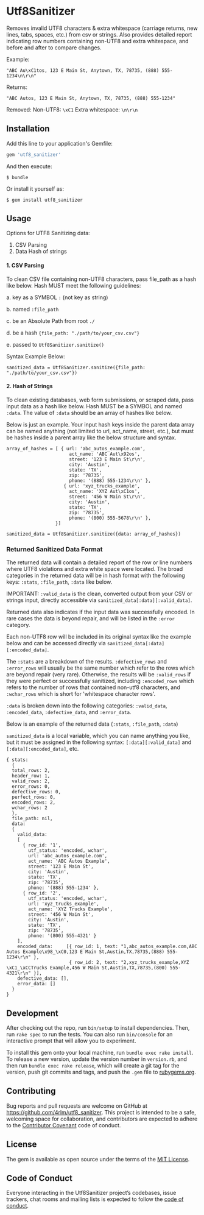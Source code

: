# Utf8Sanitizer

Removes invalid UTF8 characters & extra whitespace (carriage returns, new lines, tabs, spaces, etc.) from csv or strings. Also provides detailed report indicating row numbers containing non-UTF8 and extra whitespace, and before and after to compare changes.

Example:
```
"ABC Au\xC1tos, 123 E Main St, Anytown, TX, 78735, (888) 555-1234\n\r\n"
```

Returns:
```
"ABC Autos, 123 E Main St, Anytown, TX, 78735, (888) 555-1234"
```

Removed:
Non-UTF8: `\xC1`
Extra whitespace: `\n\r\n`


## Installation

Add this line to your application's Gemfile:

```ruby
gem 'utf8_sanitizer'
```

And then execute:

    $ bundle

Or install it yourself as:

    $ gem install utf8_sanitizer

## Usage

Options for UTF8 Sanitizing data:
1. CSV Parsing
2. Data Hash of strings

#### 1. CSV Parsing
To clean CSV file containing non-UTF8 characters, pass file_path as a hash like below. Hash MUST meet the following guidelines:

a. key as a SYMBOL `:` (not key as string)

b. named `:file_path`

c. be an Absolute Path from root `./`

d. be a hash `{file_path: "./path/to/your_csv.csv"}`

e. passed to `Utf8Sanitizer.sanitize()`

Syntax Example Below:
```
sanitized_data = Utf8Sanitizer.sanitize({file_path: "./path/to/your_csv.csv"})
```

#### 2. Hash of Strings
To clean existing databases, web form submissions, or scraped data, pass input data as a hash like below.  Hash MUST be a SYMBOL and named `:data`.  The value of `:data` should be an array of hashes like below.  

Below is just an example.  Your input hash keys inside the parent data array can be named anything (not limited to url, act_name, street, etc.), but must be hashes inside a parent array like the below structure and syntax.
```
array_of_hashes = [ { url: 'abc_autos_example.com',
                       act_name: 'ABC Aut\x92os',
                       street: '123 E Main St\r\n',
                       city: 'Austin',
                       state: 'TX',
                       zip: '78735',
                       phone: '(888) 555-1234\r\n' },
                     { url: 'xyz_trucks_example',
                       act_name: 'XYZ Aut\xC1os',
                       street: '456 W Main St\r\n',
                       city: 'Austin',
                       state: 'TX',
                       zip: '78735',
                       phone: '(800) 555-5678\r\n' },
                  }]

sanitized_data = Utf8Sanitizer.sanitize({data: array_of_hashes})
```

### Returned Sanitized Data Format
The returned data will contain a detailed report of the row or line numbers where UTF8 violations and extra white space were located.  The broad categories in the returned data will be in hash format with the following keys: `:stats`, `:file_path`, `:data` like below.

IMPORTANT: `:valid_data` is the clean, converted output from your CSV or strings input, directly accessible via `sanitized_data[:data][:valid_data]`.

Returned data also indicates if the input data was successfully encoded. In rare cases the data is beyond repair, and will be listed in the `:error` category.   

Each non-UTF8 row will be included in its original syntax like the example below and can be accessed directly via `sanitized_data[:data][:encoded_data]`.

The `:stats` are a breakdown of the results. `:defective_rows` and `:error_rows` will usually be the same number which refer to the rows which are beyond repair (very rare). Otherwise, the results will be `:valid_rows` if they were perfect or successfully sanitized, including `:encoded_rows` which refers to the number of rows that contained non-utf8 characters, and `:wchar_rows` which is short for 'whitespace character rows'.

`:data` is broken down into the following categories: `:valid_data`, `:encoded_data`, `:defective_data`, and `:error_data`.

Below is an example of the returned data (`:stats`, `:file_path`, `:data`)

`sanitized_data` is a local variable, which you can name anything you like, but it must be assigned in the following syntax: `[:data][:valid_data]` and `[:data][:encoded_data]`, etc.

```
{ stats:
  {
  total_rows: 2,
  header_row: 1,
  valid_rows: 2,
  error_rows: 0,
  defective_rows: 0,
  perfect_rows: 0,
  encoded_rows: 2,
  wchar_rows: 2
  },
  file_path: nil,
  data:
  {
    valid_data:
    [
      { row_id: '1',
        utf_status: 'encoded, wchar',
        url: 'abc_autos_example.com',
        act_name: 'ABC Autos Example',
        street: '123 E Main St',
        city: 'Austin',
        state: 'TX',
        zip: '78735',
        phone: '(888) 555-1234' },
      { row_id: '2',
        utf_status: 'encoded, wchar',
        url: 'xyz_trucks_example',
        act_name: 'XYZ Trucks Example',
        street: '456 W Main St',
        city: 'Austin',
        state: 'TX',
        zip: '78735',
        phone: '(800) 555-4321' }
    ],
    encoded_data:     [{ row_id: 1, text: "1,abc_autos_example.com,ABC Autos Example\x98_\xC0,123 E Main St,Austin,TX,78735,(888) 555-1234\r\n" },
                       { row_id: 2, text: "2,xyz_trucks_example,XYZ \xC1_\xCCTrucks Example,456 W Main St,Austin,TX,78735,(800) 555-4321\r\n" }],
    defective_data: [],
    error_data: []
  }
}
```

## Development

After checking out the repo, run `bin/setup` to install dependencies. Then, run `rake spec` to run the tests. You can also run `bin/console` for an interactive prompt that will allow you to experiment.

To install this gem onto your local machine, run `bundle exec rake install`. To release a new version, update the version number in `version.rb`, and then run `bundle exec rake release`, which will create a git tag for the version, push git commits and tags, and push the `.gem` file to [rubygems.org](https://rubygems.org).

## Contributing

Bug reports and pull requests are welcome on GitHub at https://github.com/4rlm/utf8_sanitizer. This project is intended to be a safe, welcoming space for collaboration, and contributors are expected to adhere to the [Contributor Covenant](http://contributor-covenant.org) code of conduct.

## License

The gem is available as open source under the terms of the [MIT License](https://opensource.org/licenses/MIT).

## Code of Conduct

Everyone interacting in the Utf8Sanitizer project’s codebases, issue trackers, chat rooms and mailing lists is expected to follow the [code of conduct](https://github.com/4rlm/utf8_sanitizer/blob/master/CODE_OF_CONDUCT.md).
